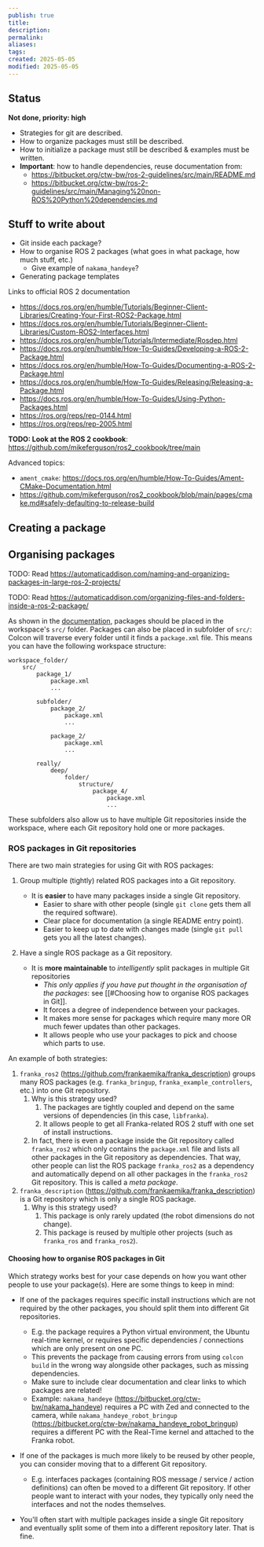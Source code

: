 ```yaml
---
publish: true
title: 
description: 
permalink: 
aliases: 
tags: 
created: 2025-05-05
modified: 2025-05-05
---
```


## Status

**Not done, priority: high**

- Strategies for git are described.
- How to organize packages must still be described.
- How to initialize a package must still be described & examples must be written.
- **Important**: how to handle dependencies, reuse documentation from:
	- <https://bitbucket.org/ctw-bw/ros-2-guidelines/src/main/README.md>
	- <https://bitbucket.org/ctw-bw/ros-2-guidelines/src/main/Managing%20non-ROS%20Python%20dependencies.md>

## Stuff to write about

- Git inside each package?
- How to organise ROS 2 packages (what goes in what package, how much stuff, etc.)
    - Give example of `nakama_handeye`?
- Generating package templates

Links to official ROS 2 documentation

- <https://docs.ros.org/en/humble/Tutorials/Beginner-Client-Libraries/Creating-Your-First-ROS2-Package.html>
- <https://docs.ros.org/en/humble/Tutorials/Beginner-Client-Libraries/Custom-ROS2-Interfaces.html>
- <https://docs.ros.org/en/humble/Tutorials/Intermediate/Rosdep.html>
- <https://docs.ros.org/en/humble/How-To-Guides/Developing-a-ROS-2-Package.html>
- <https://docs.ros.org/en/humble/How-To-Guides/Documenting-a-ROS-2-Package.html>
- <https://docs.ros.org/en/humble/How-To-Guides/Releasing/Releasing-a-Package.html>
- <https://docs.ros.org/en/humble/How-To-Guides/Using-Python-Packages.html>
- <https://ros.org/reps/rep-0144.html>
- <https://ros.org/reps/rep-2005.html>

**TODO: Look at the ROS 2 cookbook**: <https://github.com/mikeferguson/ros2_cookbook/tree/main>

Advanced topics:
- `ament_cmake`: <https://docs.ros.org/en/humble/How-To-Guides/Ament-CMake-Documentation.html>
- <https://github.com/mikeferguson/ros2_cookbook/blob/main/pages/cmake.md#safely-defaulting-to-release-build>

## Creating a package

## Organising packages

TODO: Read <https://automaticaddison.com/naming-and-organizing-packages-in-large-ros-2-projects/>

TODO: Read <https://automaticaddison.com/organizing-files-and-folders-inside-a-ros-2-package/>

As shown in the [documentation](https://docs.ros.org/en/humble/Tutorials/Beginner-Client-Libraries/Creating-Your-First-ROS2-Package.html#packages-in-a-workspace), packages should be placed in the workspace's `src/` folder. Packages can also be placed in subfolder of `src/`: Colcon will traverse every folder until it finds a `package.xml` file. This means you can have the following workspace structure:

```text
workspace_folder/
    src/
        package_1/
            package.xml
            ...

        subfolder/
            package_2/
                package.xml
                ...
            
            package_2/
                package.xml
                ...

        really/
            deep/
                folder/
                    structure/
                        package_4/
                            package.xml
                            ...

```

These subfolders also allow us to have multiple Git repositories inside the workspace, where each Git repository hold one or more packages.

### ROS packages in Git repositories

There are two main strategies for using Git with ROS packages:

1. Group multiple (tightly) related ROS packages into a Git repository.
     - It is **easier** to have many packages inside a single Git repository.
        - Easier to share with other people (single `git clone` gets them all the required software).
        - Clear place for documentation (a single README entry point).
        - Easier to keep up to date with changes made (single `git pull` gets you all the latest changes).

2. Have a single ROS package as a Git repository.
    - It is **more maintainable** to _intelligently_ split packages in multiple Git repositories
        - _This only applies if you have put thought in the organisation of the packages_: see [[#Choosing how to organise ROS packages in Git]].
        - It forces a degree of independence between your packages.
        - It makes more sense for packages which require many more OR much fewer updates than other packages.
        - It allows people who use your packages to pick and choose which parts to use.

An example of both strategies:

1. `franka_ros2` (<https://github.com/frankaemika/franka_description>) groups many ROS packages (e.g. `franka_bringup`, `franka_example_controllers`, etc.) into one Git repository.
    1. Why is this strategy used?
        1. The packages are tightly coupled and depend on the same versions of dependencies (in this case, `libfranka`).
        2. It allows people to get all Franka-related ROS 2 stuff with one set of install instructions.
    2. In fact, there is even a package inside the Git repository called `franka_ros2` which only contains the `package.xml` file and lists all other packages in the Git repository as dependencies. That way, other people can list the ROS package `franka_ros2` as a dependency and automatically depend on all other packages in the `franka_ros2` Git repository. This is called a _meta package_.
2. `franka_description` (<https://github.com/frankaemika/franka_description>) is a Git repository which is only a single ROS package.
    1. Why is this strategy used?
        1. This package is only rarely updated (the robot dimensions do not change).
        2. This package is reused by multiple other projects (such as `franka_ros` and `franka_ros2`).

#### Choosing how to organise ROS packages in Git

Which strategy works best for your case depends on how you want other people to use your package(s). Here are some things to keep in mind:

- If one of the packages requires specific install instructions which are not required by the other packages, you should split them into different Git repositories.
    - E.g. the package requires a Python virtual environment, the Ubuntu real-time kernel, or requires specific dependencies / connections which are only present on one PC.
    - This prevents the package from causing errors from using `colcon build` in the wrong way alongside other packages, such as missing dependencies.
    - Make sure to include clear documentation and clear links to which packages are related!
    - Example: `nakama_handeye` (<https://bitbucket.org/ctw-bw/nakama_handeye>) requires a PC with Zed and connected to the camera, while `nakama_handeye_robot_bringup` (<https://bitbucket.org/ctw-bw/nakama_handeye_robot_bringup>) requires a different PC with the Real-Time kernel and attached to the Franka robot.

- If one of the packages is much more likely to be reused by other people, you can consider moving that to a different Git repository.
    - E.g. interfaces packages (containing ROS message / service / action definitions) can often be moved to a different Git repository. If other people want to interact with your nodes, they typically only need the interfaces and not the nodes themselves.

- You'll often start with multiple packages inside a single Git repository and eventually split some of them into a different repository later. That is fine.
